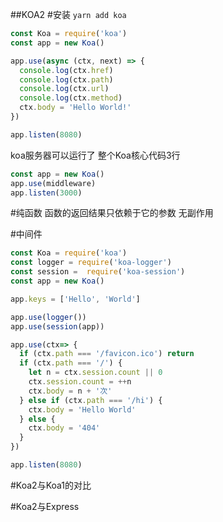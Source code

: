 ##KOA2
#安装
`yarn add koa`
```js
const Koa = require('koa')
const app = new Koa()

app.use(async (ctx, next) => {
  console.log(ctx.href)
  console.log(ctx.path)
  console.log(ctx.url)
  console.log(ctx.method)
  ctx.body = 'Hello World!'
})

app.listen(8080)
```
koa服务器可以运行了
整个Koa核心代码3行
```js
const app = new Koa()
app.use(middleware)
app.listen(3000)
```

#纯函数
  函数的返回结果只依赖于它的参数
  无副作用

#中间件
```js
const Koa = require('koa')
const logger = require('koa-logger')
const session =  require('koa-session')
const app = new Koa()

app.keys = ['Hello', 'World']

app.use(logger())
app.use(session(app))

app.use(ctx=> {
  if (ctx.path === '/favicon.ico') return
  if (ctx.path === '/') {
    let n = ctx.session.count || 0
    ctx.session.count = ++n
    ctx.body = n + '次'
  } else if (ctx.path === '/hi') {
    ctx.body = 'Hello World'
  } else {
    ctx.body = '404'
  }
})

app.listen(8080)
```
  
#Koa2与Koa1的对比

#Koa2与Express


